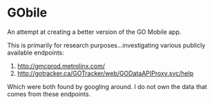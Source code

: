 # GObile
An attempt at creating a better version of the GO Mobile app.


This is primarily for research purposes...investigating various publicly available endpoints:

1. http://gmcprod.metrolinx.com/
2. http://gotracker.ca/GOTracker/web/GODataAPIProxy.svc/help

Which were both found by googling around.  I do not own the data that comes from these endpoints.
